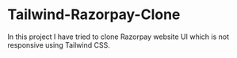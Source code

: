 # Tailwind-Razorpay-Clone
In this project I have tried to clone Razorpay website UI which is not responsive using Tailwind CSS.
